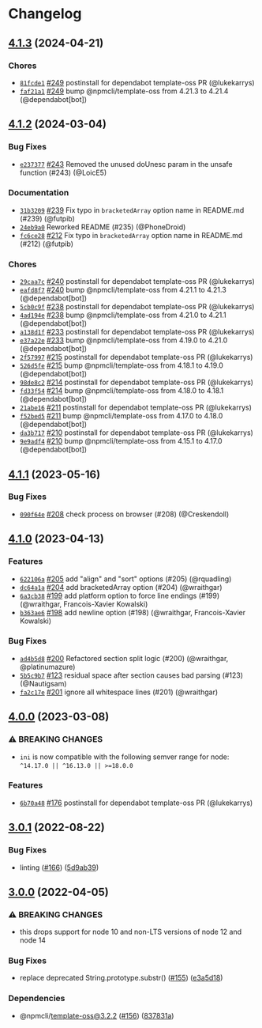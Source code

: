 # Changelog

## [4.1.3](https://github.com/npm/ini/compare/v4.1.2...v4.1.3) (2024-04-21)

### Chores

* [`81fcde1`](https://github.com/npm/ini/commit/81fcde14b90d570d13c9636326c61282109e16de) [#249](https://github.com/npm/ini/pull/249) postinstall for dependabot template-oss PR (@lukekarrys)
* [`faf21a1`](https://github.com/npm/ini/commit/faf21a13f35089a8ce5ebea438718c65b5b0e749) [#249](https://github.com/npm/ini/pull/249) bump @npmcli/template-oss from 4.21.3 to 4.21.4 (@dependabot[bot])

## [4.1.2](https://github.com/npm/ini/compare/v4.1.1...v4.1.2) (2024-03-04)

### Bug Fixes

* [`e237377`](https://github.com/npm/ini/commit/e237377029caa6fe76b1290eb6e64247e3e11cf3) [#243](https://github.com/npm/ini/pull/243) Removed the unused doUnesc param in the unsafe function (#243) (@LoicE5)

### Documentation

* [`31b3209`](https://github.com/npm/ini/commit/31b3209c45498d1e0f4e38ee5d451ea80b56aa01) [#239](https://github.com/npm/ini/pull/239) Fix typo in `bracketedArray` option name in README.md (#239) (@futpib)
* [`24eb9a0`](https://github.com/npm/ini/commit/24eb9a0a8e5b3de43c993d463314d64f88ca1d50) Reworked README (#235) (@PhoneDroid)
* [`fc6ce28`](https://github.com/npm/ini/commit/fc6ce28a5963aa09d70ad70353397868e99fe804) [#212](https://github.com/npm/ini/pull/212) Fix typo in `bracketedArray` option name in README.md (#212) (@futpib)

### Chores

* [`29caa7c`](https://github.com/npm/ini/commit/29caa7c7578b9ed0b3d36987dc48cec30608d05a) [#240](https://github.com/npm/ini/pull/240) postinstall for dependabot template-oss PR (@lukekarrys)
* [`eafd8f7`](https://github.com/npm/ini/commit/eafd8f75194ba913a5aa23a920c84808452b0f24) [#240](https://github.com/npm/ini/pull/240) bump @npmcli/template-oss from 4.21.1 to 4.21.3 (@dependabot[bot])
* [`5cb0c9f`](https://github.com/npm/ini/commit/5cb0c9f453a190ee5a1d33c590945ca5bafd5fb5) [#238](https://github.com/npm/ini/pull/238) postinstall for dependabot template-oss PR (@lukekarrys)
* [`4ad194e`](https://github.com/npm/ini/commit/4ad194e5f01e67cc52f5a4f1a68e50d596cd51e5) [#238](https://github.com/npm/ini/pull/238) bump @npmcli/template-oss from 4.21.0 to 4.21.1 (@dependabot[bot])
* [`a138d1f`](https://github.com/npm/ini/commit/a138d1f1e210fc5d67c45465265030188b752308) [#233](https://github.com/npm/ini/pull/233) postinstall for dependabot template-oss PR (@lukekarrys)
* [`e37a22e`](https://github.com/npm/ini/commit/e37a22ed0c52ac4f9432fb99357a1d10291d56bb) [#233](https://github.com/npm/ini/pull/233) bump @npmcli/template-oss from 4.19.0 to 4.21.0 (@dependabot[bot])
* [`2f57997`](https://github.com/npm/ini/commit/2f5799792c0f06c6db8a0fcf882c6d7487c4710a) [#215](https://github.com/npm/ini/pull/215) postinstall for dependabot template-oss PR (@lukekarrys)
* [`526d5fe`](https://github.com/npm/ini/commit/526d5fec9d2be1dc4307f6ee7a2994bb9d59d4f6) [#215](https://github.com/npm/ini/pull/215) bump @npmcli/template-oss from 4.18.1 to 4.19.0 (@dependabot[bot])
* [`98de8c2`](https://github.com/npm/ini/commit/98de8c2fb6e640da26546dbcb90fa36af1f3b864) [#214](https://github.com/npm/ini/pull/214) postinstall for dependabot template-oss PR (@lukekarrys)
* [`fd33f54`](https://github.com/npm/ini/commit/fd33f541d8d54967c65b993a59af164448d0c798) [#214](https://github.com/npm/ini/pull/214) bump @npmcli/template-oss from 4.18.0 to 4.18.1 (@dependabot[bot])
* [`21abe16`](https://github.com/npm/ini/commit/21abe160c2314b6a96ce536c05a9b6ca79b394da) [#211](https://github.com/npm/ini/pull/211) postinstall for dependabot template-oss PR (@lukekarrys)
* [`f52bed5`](https://github.com/npm/ini/commit/f52bed502eb4bc1e182d027013b89d8653db9e57) [#211](https://github.com/npm/ini/pull/211) bump @npmcli/template-oss from 4.17.0 to 4.18.0 (@dependabot[bot])
* [`da3b717`](https://github.com/npm/ini/commit/da3b717f81a06ae06f03cc784d56c653839bb66a) [#210](https://github.com/npm/ini/pull/210) postinstall for dependabot template-oss PR (@lukekarrys)
* [`9e9adf4`](https://github.com/npm/ini/commit/9e9adf45e0ad196e9dd76a65ca85047cee909870) [#210](https://github.com/npm/ini/pull/210) bump @npmcli/template-oss from 4.15.1 to 4.17.0 (@dependabot[bot])

## [4.1.1](https://github.com/npm/ini/compare/v4.1.0...v4.1.1) (2023-05-16)

### Bug Fixes

* [`090f64e`](https://github.com/npm/ini/commit/090f64e92a7ff722adf723dc13e7b468e591f057) [#208](https://github.com/npm/ini/pull/208) check process on browser (#208) (@Creskendoll)

## [4.1.0](https://github.com/npm/ini/compare/v4.0.0...v4.1.0) (2023-04-13)

### Features

* [`622106a`](https://github.com/npm/ini/commit/622106a1a0bcd2bc32bfd2e6f9cc45a1a1cb53f7) [#205](https://github.com/npm/ini/pull/205) add "align" and "sort" options (#205) (@rquadling)
* [`dc64a1a`](https://github.com/npm/ini/commit/dc64a1a3aa322c0c258383bedcae738aaa67028d) [#204](https://github.com/npm/ini/pull/204) add bracketedArray option (#204) (@wraithgar)
* [`6a3cb38`](https://github.com/npm/ini/commit/6a3cb38b134f674dff1a7b5d3732553e8bace777) [#199](https://github.com/npm/ini/pull/199) add platform option to force line endings (#199) (@wraithgar, Francois-Xavier Kowalski)
* [`b363ae6`](https://github.com/npm/ini/commit/b363ae67ddf9b1232daafb3cc2b2b1e5cb656406) [#198](https://github.com/npm/ini/pull/198) add newline option (#198) (@wraithgar, Francois-Xavier Kowalski)

### Bug Fixes

* [`ad4b5d8`](https://github.com/npm/ini/commit/ad4b5d8423f67d67b8683ac8e809b9dd23fe82e2) [#200](https://github.com/npm/ini/pull/200) Refactored section split logic (#200) (@wraithgar, @platinumazure)
* [`5b5c9b7`](https://github.com/npm/ini/commit/5b5c9b777209bae480f62fb80149008350d37bc5) [#123](https://github.com/npm/ini/pull/123) residual space after section causes bad parsing (#123) (@Nautigsam)
* [`fa2c17e`](https://github.com/npm/ini/commit/fa2c17e6e5f4ebaec30e08653b9603049c8cf0c3) [#201](https://github.com/npm/ini/pull/201) ignore all whitespace lines (#201) (@wraithgar)

## [4.0.0](https://github.com/npm/ini/compare/v3.0.1...v4.0.0) (2023-03-08)

### ⚠️ BREAKING CHANGES

* `ini` is now compatible with the following semver range for node: `^14.17.0 || ^16.13.0 || >=18.0.0`

### Features

* [`6b70a48`](https://github.com/npm/ini/commit/6b70a480a47cac47b2da4ec40aba6b9b4bb77608) [#176](https://github.com/npm/ini/pull/176) postinstall for dependabot template-oss PR (@lukekarrys)

## [3.0.1](https://github.com/npm/ini/compare/v3.0.0...v3.0.1) (2022-08-22)


### Bug Fixes

* linting ([#166](https://github.com/npm/ini/issues/166)) ([5d9ab39](https://github.com/npm/ini/commit/5d9ab392643a93358e1d7595e8efb3d6d97d1181))

## [3.0.0](https://github.com/npm/ini/compare/v2.0.1...v3.0.0) (2022-04-05)


### ⚠ BREAKING CHANGES

* this drops support for node 10 and non-LTS versions of node 12 and node 14

### Bug Fixes

* replace deprecated String.prototype.substr() ([#155](https://github.com/npm/ini/issues/155)) ([e3a5d18](https://github.com/npm/ini/commit/e3a5d183269744f6b590c1a9916ef151de09bf64))


### Dependencies

* @npmcli/template-oss@3.2.2 ([#156](https://github.com/npm/ini/issues/156)) ([837831a](https://github.com/npm/ini/commit/837831a44ba1f04f62a9d0b369525a4f8d8116e9))
